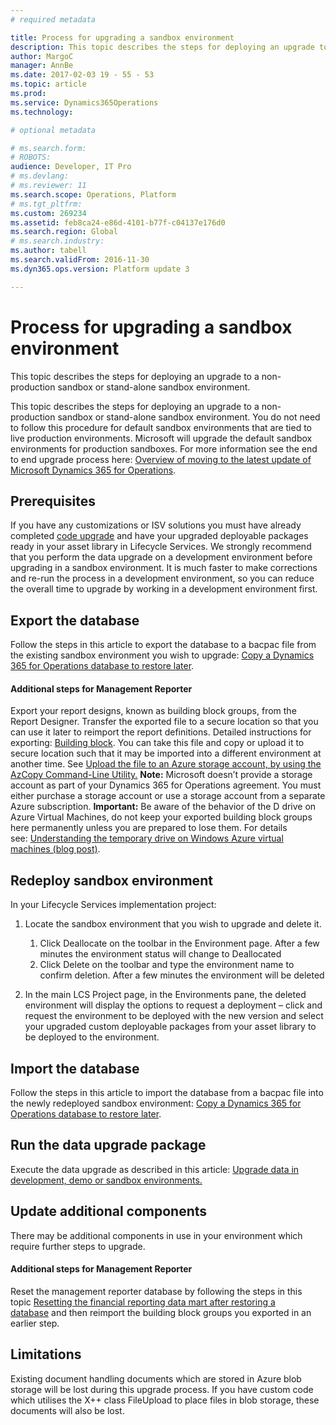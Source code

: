 ```yaml
---
# required metadata

title: Process for upgrading a sandbox environment
description: This topic describes the steps for deploying an upgrade to a non-production sandbox or stand-alone sandbox environment. 
author: MargoC
manager: AnnBe
ms.date: 2017-02-03 19 - 55 - 53
ms.topic: article
ms.prod: 
ms.service: Dynamics365Operations
ms.technology: 

# optional metadata

# ms.search.form: 
# ROBOTS: 
audience: Developer, IT Pro
# ms.devlang: 
# ms.reviewer: 11
ms.search.scope: Operations, Platform
# ms.tgt_pltfrm: 
ms.custom: 269234
ms.assetid: feb8ca24-e86d-4101-b77f-c04137e176d0
ms.search.region: Global
# ms.search.industry: 
ms.author: tabell
ms.search.validFrom: 2016-11-30
ms.dyn365.ops.version: Platform update 3

---
```


# Process for upgrading a sandbox environment

This topic describes the steps for deploying an upgrade to a non-production sandbox or stand-alone sandbox environment. 

This topic describes the steps for deploying an upgrade to a non-production sandbox or stand-alone sandbox environment. You do not need to follow this procedure for default sandbox environments that are tied to live production environments. Microsoft will upgrade the default sandbox environments for production sandboxes. For more information see the end to end upgrade process here: [Overview of moving to the latest update of Microsoft Dynamics 365 for Operations](upgrade-latest-update.md).

## Prerequisites
If you have any customizations or ISV solutions you must have already completed [code upgrade](upgrade-latest-update.md#scenario-2-upgrade-your-custom-code) and have your upgraded deployable packages ready in your asset library in Lifecycle Services. We strongly recommend that you perform the data upgrade on a development environment before upgrading in a sandbox environment. It is much faster to make corrections and re-run the process in a development environment, so you can reduce the overall time to upgrade by working in a development environment first.

## Export the database
Follow the steps in this article to export the database to a bacpac file from the existing sandbox environment you wish to upgrade: [Copy a Dynamics 365 for Operations database to restore later](../database/copy-operations-database.md).

#### Additional steps for Management Reporter

Export your report designs, known as building block groups, from the Report Designer. Transfer the exported file to a secure location so that you can use it later to reimport the report definitions. Detailed instructions for exporting: [Building block](https://msdn.microsoft.com/en-us/library/dn464326.aspx#Exportabuildingblockgroup). You can take this file and copy or upload it to secure location such that it may be imported into a different environment at another time. See [Upload the file to an Azure storage account, by using the AzCopy Command-Line Utility.](https://azure.microsoft.com/en-gb/documentation/articles/storage-use-azcopy/) **Note:** Microsoft doesn’t provide a storage account as part of your Dynamics 365 for Operations agreement. You must either purchase a storage account or use a storage account from a separate Azure subscription. **Important:** Be aware of the behavior of the D drive on Azure Virtual Machines, do not keep your exported building block groups here permanently unless you are prepared to lose them. For details see: [Understanding the temporary drive on Windows Azure virtual machines (blog post)](https://blogs.msdn.microsoft.com/mast/2013/12/06/understanding-the-temporary-drive-on-windows-azure-virtual-machines/).

## Redeploy sandbox environment
In your Lifecycle Services implementation project:

1.  Locate the sandbox environment that you wish to upgrade and delete it.
    1.  Click Deallocate on the toolbar in the Environment page. After a few minutes the environment status will change to Deallocated
    2.  Click Delete on the toolbar and type the environment name to confirm deletion. After a few minutes the environment will be deleted

2.  In the main LCS Project page, in the Environments pane, the deleted environment will display the options to request a deployment – click and request the environment to be deployed with the new version and select your upgraded custom deployable packages from your asset library to be deployed to the environment.

## Import the database
Follow the steps in this article to import the database from a bacpac file into the newly redeployed sandbox environment: [Copy a Dynamics 365 for Operations database to restore later](../database/copy-operations-database.md).

## Run the data upgrade package
Execute the data upgrade as described in this article: [Upgrade data in development, demo or sandbox environments.](upgrade-data-to-latest-update.md)

## Update additional components
There may be additional components in use in your environment which require further steps to upgrade.

#### Additional steps for Management Reporter

Reset the management reporter database by following the steps in this topic [Resetting the financial reporting data mart after restoring a database](../analytics/reset-financial-reporting-datamart-after-restore.md) and then reimport the building block groups you exported in an earlier step.

## Limitations
Existing document handling documents which are stored in Azure blob storage will be lost during this upgrade process. If you have custom code which utilises the X++ class FileUpload to place files in blob storage, these documents will also be lost.

